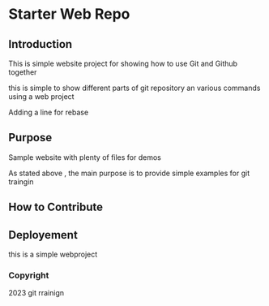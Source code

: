 

# Starter Web Repo

## Introduction


This is simple website project for showing how to use Git and Github
together

this is simple to show different parts of git repository an various commands using a web project

Adding a line for rebase
## Purpose

Sample website with plenty of files for demos


As stated above , the main purpose is to provide simple examples for git traingin
## How to Contribute

## Deployement
this is a simple webproject

### Copyright

2023 git rrainign
